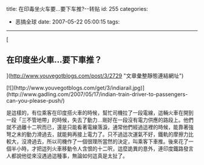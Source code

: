 title: 在印毒坐火车要...要下车推?--转贴
id: 255
categories:
  - 恶搞全球
date: 2007-05-22 05:00:15
tags:
---

<div id="msgcns!9697D6160EFEBC17!1061" class="bvMsg"><div>[

## 在印度坐火車…要下車推？
](http://www.youvegotblogs.com/post/3/2729 "文章彙整靜態連結網址")
<p>[![](http://www.youvegotblogs.com/get/3/indiarail.jpg)](http://www.gadling.com/2007/05/17/indian-train-driver-to-passengers-can-you-please-push/) 
<p><span style="font-size:10pt;font-family:新細明體;">是這樣的，有位乘客在印度搭火車的時候，幫忙司機拉了一段電線，這輛火車在開到一段「三不管地帶」的時候，失去了動力…剛好在一段沒有電力供應的路段上。他們就不過離十二呎而已，還是只能看著電線落淚，通常他們經過這裡的時候，能靠著強弩之末的動力滑過去，就能夠再接上電力了。只不過這次運氣不好，鐵軌的摩擦力比較大，沒滑過去，所以司機作了一個很理所當然的決定，叫乘客下車推。後來花了一個半小時，才把這列火車移動令人含恨的十二呎，這麼詭異的意外，連印度鐵路發言人都說他從來沒遇過這種事，無論如何這真是太扯了。</span></div></div>